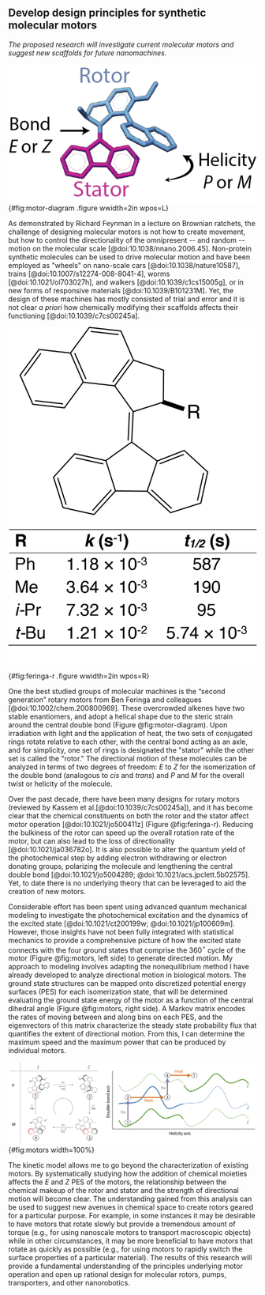 ## Develop design principles for synthetic molecular motors
*The proposed research will investigate current molecular motors and suggest new scaffolds for future nanomachines.*

![The two degrees of freedom in a synthetic molecular motor.](images/motor.png){#fig:motor-diagram .figure wwidth=2in wpos=L}

As demonstrated by Richard Feynman in a lecture on Brownian ratchets, the challenge of designing molecular motors is not how to create movement, but how to control the directionality of the omnipresent -- and random -- motion on the molecular scale [@doi:10.1038/nnano.2006.45].
Non-protein synthetic molecules can be used to drive molecular motion and have been employed as "wheels" on nano-scale cars [@doi:10.1038/nature10587], trains [@doi:10.1007/s12274-008-8041-4], worms [@doi:10.1021/ol703027h], and walkers [@doi:10.1039/c1cs15005g], or in new forms of responsive materials [@doi:10.1039/B101231M].
Yet, the design of these machines has mostly consisted of trial and error and it is not clear *a priori* how chemically modifying their scaffolds affects their functioning  [@doi:10.1039/c7cs00245a].

![Functional group additions can have a large effect on overall rotation rates (redrawn from [@doi:10.1021/ja058303m]).](images/Feringa-R-with-table.png){#fig:feringa-r .figure wwidth=2in wpos=R}

One the best studied groups of molecular machines is the “second generation” rotary motors from Ben Feringa and colleagues [@doi:10.1002/chem.200800969].
These overcrowded alkenes have two stable enantiomers, and adopt a helical shape due to the steric strain around the central double bond (Figure @fig:motor-diagram).
Upon irradiation with light and the application of heat, the two sets of conjugated rings rotate relative to each other, with the central bond acting as an axle, and for simplicity, one set of rings is designated the "stator" while the other set is called the "rotor."
The directional motion of these molecules can be analyzed in terms of two degrees of freedom: $E$ to $Z$ for the isomerization of the double bond (analogous to *cis* and *trans*) and $P$ and $M$ for the overall twist or helicity of the molecule.

Over the past decade, there have been many designs for rotary motors (reviewed by Kassem et al.[@doi:10.1039/c7cs00245a]), and it has become clear that the chemical constituents on both the rotor and the stator affect motor operation [@doi:10.1021/jo500411z] (Figure @fig:feringa-r).
Reducing the bulkiness of the rotor can speed up the overall rotation rate of the motor, but can also lead to the loss of directionality [@doi:10.1021/ja036782o].
It is also possible to alter the quantum yield of the photochemical step by adding electron withdrawing or electron donating groups, polarizing the molecule and lengthening the central double bond [@doi:10.1021/jo5004289; @doi:10.1021/acs.jpclett.5b02575].
Yet, to date there is no underlying theory that can be leveraged to aid the creation of new motors.

Considerable effort has been spent using advanced quantum mechanical modeling to investigate the photochemical excitation and the dynamics of the excited state [@doi:10.1021/ct200199w; @doi:10.1021/jp100609m].
However, those insights have not been fully integrated with statistical mechanics to provide a comprehensive picture of how the excited state connects with the four ground states that comprise the 360$^\circ$ cycle of the motor (Figure @fig:motors, left side) to generate directed motion.
My approach to modeling involves adapting the nonequilibrium method I have already developed to analyze directional motion in biological motors. 
The ground state structures can be mapped onto discretized potential energy surfaces (PES) for each isomerization state, that will be determined evaluating the ground state energy of the motor as a function of the central dihedral angle (Figure @fig:motors, right side).
A Markov matrix encodes the rates of moving between and along bins on each PES, and the eigenvectors of this matrix characterize the steady state probability flux that quantifies the extent of directional motion.
From this, I can determine the maximum speed and the maximum power that can be produced by individual motors.

![On the left, the four ground state conformations of a second generation motor, adapted from Štacko et al[@doi:10.1126/science.aam8808]. On the right, the same four states placed on free energy profiles. The energy profiles are periodic, with two cycles shown for either isomerization state. A clone of the lower $E$ energy surface is shown above, for clarity, to demonstrate the progression from state 4 to state 1 requires energy.](images/offset-barriers.png){#fig:motors width=100%}

The kinetic model allows me to go beyond the characterization of existing motors.
By systematically studying how the addition of chemical moieties affects the $E$ and $Z$ PES of the motors, the relationship between the chemical makeup of the rotor and stator and the strength of directional motion will become clear.
The understanding gained from this analysis can be used to suggest new avenues in chemical space to create rotors geared for a particular purpose.
For example, in some instances it may be desirable to have motors that rotate slowly but provide a tremendous amount of torque (e.g., for using nanoscale motors to transport macroscopic objects) while in other circumstances, it may be more beneficial to have motors that rotate as quickly as possible (e.g., for using motors to rapidly switch the surface properties of a particular material). 
The results of this research will provide a fundamental understanding of the principles underlying motor operation and open up rational design for molecular rotors, pumps, transporters, and other nanorobotics.